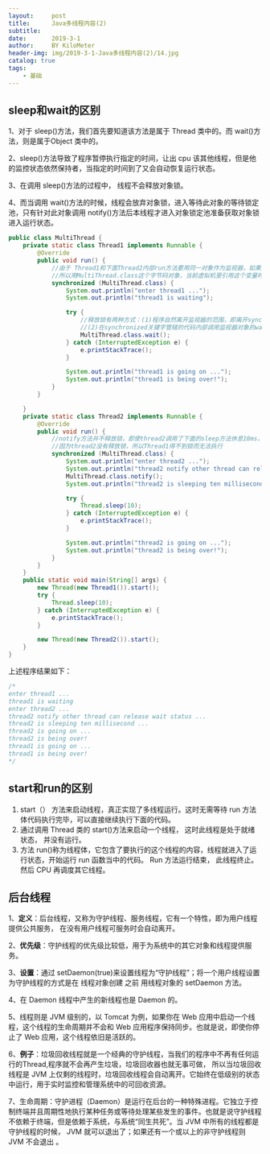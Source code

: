 ```yaml
---
layout:     post
title:      Java多线程内容(2)
subtitle:   
date:       2019-3-1
author:     BY KiloMeter
header-img: img/2019-3-1-Java多线程内容(2)/14.jpg
catalog: true
tags:
    - 基础
---
```


## sleep和wait的区别

1、对于 sleep()方法，我们首先要知道该方法是属于 Thread 类中的。而 wait()方法，则是属于Object 类中的。 

2、sleep()方法导致了程序暂停执行指定的时间，让出 cpu 该其他线程，但是他的监控状态依然保持者，当指定的时间到了又会自动恢复运行状态。 

3、在调用 sleep()方法的过程中， 线程不会释放对象锁。 

4、而当调用 wait()方法的时候，线程会放弃对象锁，进入等待此对象的等待锁定池，只有针对此对象调用 notify()方法后本线程才进入对象锁定池准备获取对象锁进入运行状态。

```java
public class MultiThread {
    private static class Thread1 implements Runnable {
        @Override
        public void run() {
            //由于 Thread1和下面Thread2内部run方法要用同一对象作为监视器，如果用this则Thread1和Threa2的this不是同一对象
            //所以用MultiThread.class这个字节码对象，当前虚拟机里引用这个变量时指向的都是同一个对象
            synchronized (MultiThread.class) {
                System.out.println("enter thread1 ...");
                System.out.println("thread1 is waiting");

                try {
                    //释放锁有两种方式：(1)程序自然离开监视器的范围，即离开synchronized关键字管辖的代码范围
                    //(2)在synchronized关键字管辖的代码内部调用监视器对象的wait()方法。这里使用wait方法
                    MultiThread.class.wait();
                } catch (InterruptedException e) {
                    e.printStackTrace();
                }

                System.out.println("thread1 is going on ...");
                System.out.println("thread1 is being over!");
            }
        }

    }
    private static class Thread2 implements Runnable {
        @Override
        public void run() {
            //notify方法并不释放锁，即使thread2调用了下面的sleep方法休息10ms，但thread1仍然不会执行
            //因为thread2没有释放锁，所以Thread1得不到锁而无法执行
            synchronized (MultiThread.class) {
                System.out.println("enter thread2 ...");
                System.out.println("thread2 notify other thread can release wait status ...");
                MultiThread.class.notify();
                System.out.println("thread2 is sleeping ten millisecond ...");

                try {
                    Thread.sleep(10);
                } catch (InterruptedException e) {
                    e.printStackTrace();
                }

                System.out.println("thread2 is going on ...");
                System.out.println("thread2 is being over!");
            }
        }
    }
    public static void main(String[] args) {
        new Thread(new Thread1()).start();
        try {
            Thread.sleep(10);
        } catch (InterruptedException e) {
            e.printStackTrace();
        }

        new Thread(new Thread2()).start();
    }
}
```

上述程序结果如下：

```java
/*
enter thread1 ...
thread1 is waiting
enter thread2 ...
thread2 notify other thread can release wait status ...
thread2 is sleeping ten millisecond ...
thread2 is going on ...
thread2 is being over!
thread1 is going on ...
thread1 is being over!
*/
```

## start和run的区别

1. start（） 方法来启动线程，真正实现了多线程运行。这时无需等待 run 方法体代码执行完毕，可以直接继续执行下面的代码。
2. 通过调用 Thread 类的 start()方法来启动一个线程， 这时此线程是处于就绪状态， 并没有运行。
3. 方法 run()称为线程体，它包含了要执行的这个线程的内容，线程就进入了运行状态，开始运行 run 函数当中的代码。 Run 方法运行结束， 此线程终止。然后 CPU 再调度其它线程。

## 后台线程

1、**定义**：后台线程，又称为守护线程、服务线程，它有一个特性，即为用户线程 提供公共服务， 在没有用户线程可服务时会自动离开。 

2、**优先级**：守护线程的优先级比较低，用于为系统中的其它对象和线程提供服务。 

3、**设置**：通过 setDaemon(true)来设置线程为“守护线程”；将一个用户线程设置为守护线程的方式是在 线程对象创建 之前 用线程对象的 setDaemon 方法。

4、在 Daemon 线程中产生的新线程也是 Daemon 的。 

5、线程则是 JVM 级别的，以 Tomcat 为例，如果你在 Web 应用中启动一个线程，这个线程的生命周期并不会和 Web 应用程序保持同步。也就是说，即使你停止了 Web 应用，这个线程依旧是活跃的。 

6、**例子**：垃圾回收线程就是一个经典的守护线程，当我们的程序中不再有任何运行的Thread,程序就不会再产生垃圾，垃圾回收器也就无事可做， 所以当垃圾回收线程是 JVM 上仅剩的线程时，垃圾回收线程会自动离开。它始终在低级别的状态中运行，用于实时监控和管理系统中的可回收资源。 

7、生命周期：守护进程（Daemon）是运行在后台的一种特殊进程。它独立于控制终端并且周期性地执行某种任务或等待处理某些发生的事件。也就是说守护线程不依赖于终端，但是依赖于系统，与系统“同生共死”。当 JVM 中所有的线程都是守护线程的时候， JVM 就可以退出了；如果还有一个或以上的非守护线程则 JVM 不会退出 。

